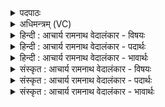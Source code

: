 <details><summary>पदपाठः</summary>

उ꣡प꣢꣯। नः꣣। ह꣡रि꣢꣯भिः। सु꣣त꣢म्। या꣣हि꣢। म꣣दानाम्। पते। उ꣡प꣢꣯। नः꣣। ह꣡रि꣢꣯भिः। सु꣣त꣢म्। १७९०।
</details>

<details><summary>अधिमन्त्रम् (VC)</summary>

- इन्द्रः
- सुकक्ष आङ्गिरसः
- गायत्री
- षड्जः
</details>

<details><summary>हिन्दी : आचार्य रामनाथ वेदालंकार - विषयः</summary>

प्रथम ऋचा की व्याख्या पूर्वार्चिक में १५० क्रमाङ्क पर परमात्मा और आचार्य के विषय में की जा चुकी है। यहाँ जीवात्मा को उद्बोधन है।
</details>

<details><summary>हिन्दी : आचार्य रामनाथ वेदालंकार - पदार्थः</summary>

पदार्थान्वयभाषाः -  हे (मदानां पते) आनन्ददायक ज्ञानों और कर्मों के स्वामी जीवात्मन् ! तू (नः) हमारी (हरिभिः) ज्ञानेन्द्रियों से (सुतम्) उत्पन्न किये ज्ञान को (उप याहि) प्राप्त कर, (नः) हमारी (हरिभिः) कर्मेन्द्रियों से (सुतम्) किये गये कर्म को (उप याहि) प्राप्त कर ॥१॥
</details>

<details><summary>हिन्दी : आचार्य रामनाथ वेदालंकार - भावार्थः</summary>

भावार्थभाषाः -  मनसहित ज्ञानेन्द्रिय और कर्मेन्द्रिय रूप साधनों से निष्पन्न किये गये ज्ञान और कर्म का सङ्ग्रह करके मनुष्य का जीवात्मा अध्यात्ममार्ग में पग रख कर उन्नति प्राप्त करे ॥१॥
</details>

<details><summary>संस्कृत : आचार्य रामनाथ वेदालंकार - विषयः</summary>

तत्र प्रथमा ऋक् पूर्वार्चिके १५० क्रमाङ्के परमात्मविषयमाचार्यविषयं चोपजीव्य व्याख्याता। अत्र जीवात्मा प्रोद्बोध्यते।
</details>

<details><summary>संस्कृत : आचार्य रामनाथ वेदालंकार - पदार्थः</summary>

पदार्थान्वयभाषाः -  हे (मदानां पते) आनन्ददायिनां ज्ञानानां कर्मणां च स्वामिन् जीवात्मन् ! त्वम् (नः) अस्माकम् (हरिभिः) ज्ञानेन्द्रियैः (सुतम्) उत्पादितं ज्ञानम् (उप याहि) उप प्राप्नुहि, (नः) अस्माकम् (हरिभिः) कर्मेन्द्रियैः (सुतम्) निष्पादितं कर्म (उप याहि) उपप्राप्नुहि ॥१॥
</details>

<details><summary>संस्कृत : आचार्य रामनाथ वेदालंकार - भावार्थः</summary>

भावार्थभाषाः -  मनःसहितैर्ज्ञानेन्द्रियकर्मेन्द्रियरूपैः साधनैर्निष्पादिते ज्ञानकर्मणी संगृह्य मनुष्यस्य जीवात्माऽध्यात्ममार्गे पदं निधायोत्कर्षं प्राप्नुयात् ॥१॥
</details>